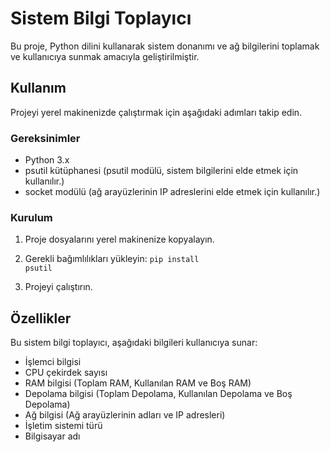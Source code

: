 # Sistem Bilgi Toplayıcı
Bu proje, Python dilini kullanarak sistem donanımı ve ağ bilgilerini toplamak ve kullanıcıya sunmak amacıyla geliştirilmiştir.

## Kullanım

Projeyi yerel makinenizde çalıştırmak için aşağıdaki adımları takip edin.

### Gereksinimler

- Python 3.x
- psutil kütüphanesi (psutil modülü, sistem bilgilerini elde etmek için kullanılır.)
- socket modülü (ağ arayüzlerinin IP adreslerini elde etmek için kullanılır.)

### Kurulum

1. Proje dosyalarını yerel makinenize kopyalayın.

2. Gerekli bağımlılıkları yükleyin:
<code>pip install psutil</code>

3. Projeyi çalıştırın.

## Özellikler

Bu sistem bilgi toplayıcı, aşağıdaki bilgileri kullanıcıya sunar:

- İşlemci bilgisi
- CPU çekirdek sayısı
- RAM bilgisi (Toplam RAM, Kullanılan RAM ve Boş RAM)
- Depolama bilgisi (Toplam Depolama, Kullanılan Depolama ve Boş Depolama)
- Ağ bilgisi (Ağ arayüzlerinin adları ve IP adresleri)
- İşletim sistemi türü
- Bilgisayar adı
